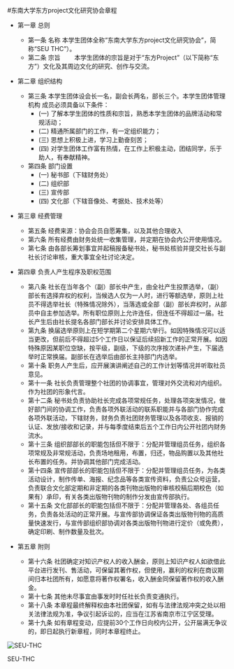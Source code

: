 #东南大学东方project文化研究协会章程

*    第一章 总则
        *    第一条 名称
    本学生团体全称“东南大学东方project文化研究协会”，简称“SEU THC”）。
        *    第二条 宗旨
　　本学生团体的宗旨是对于“东方Project”（以下简称“东方”）文化及其周边文化的研究、创作与交流。
　　　　
*    第二章 组织结构
        *    第三条 本学生团体设会长一名，副会长两名，部长三个。本学生团体管理机构    成员必须具备以下条件：
                -    (一) 了解本学生团体的性质和宗旨，熟悉本学生团体的品牌活动和常规活动；
                -    (二) 精通所属部门的工作，有一定组织能力；
                -    (三) 思想上积极上进，学习上勤奋刻苦；
                -    (四) 对学生团体工作富有热情，在工作上积极主动，团结同学，乐于助人，有奉献精神。
        *    第四条  部门设置
                -    (一) 秘书部（下辖财务处）
                -    (二) 组织部
                -    (三) 宣传部
                -    (四) 文化部（下辖音像处、考据处、技术处等）
*    第三章 经费管理
        *    第五条 经费来源：协会会员自愿筹集，以及其他合理收入
        *    第六条 所有经费由财务处统一收集管理，并定期在协会内公开使用情况。
        *    第七条 由各部长筹划事宜并起稿报备秘书处，秘书处核验并提交社长与副社长讨论审核，重大事宜全社讨论决定。

*    第四章 负责人产生程序及职权范围
        *    第八条 社长在当年各个（副）部长中产生，由全社产生投票选举，（副）部长有选择弃权的权利，当候选人仅为一人时，进行等额选举，原则上社员不得选举社长（特殊情况除外），当落选或全部（副）部长弃权时，从部员中自主参加选举。所有职位原则上允许连任，但连任不得超过一届。社长产生后由社长提名各部门部长并讨论安排具体工作。
        *    第九条 换届选举原则上在短学期第二个星期六举行。如因特殊情况可以适当更改，但前后不得超过5个工作日以保证后续招新工作的正常开展。如因特殊原因某职位空缺，按平级，副级，下级的次序按次递补产生，下届选举时正常换届。副部长在选举后由部长主持部门内选举。
        *    第十条 职务人产生后，应开展演讲阐述自己的工作计划等情况并听取社员意见。
        *    第十一条 社长负责管理整个社团的协调事宜，管理对外交流和对内组织。作为社团的形象代言。
        *    第十二条 秘书处负责协助社长完成各项常规任务，处理各项突发情况，做好部门间的协调工作，负责各项外联活动的联系职能并与各部门协作完成各项外联活动，下辖财务，财务负责社团财务管理以及各项收支、报销的认证、发放/接收和记录，并与每季度结束后五个工作日内公开社团内财务流水。
        *    第十三条 组织部部长的职能包括但不限于：分配并管理组员任务，组织各项常规及非常规活动，负责场地租用，布置，归还，物品购置以及其他社长布置的任务。并协调其他部门完成活动。
        *    第十四条 宣传部部长的职能包括但不限于：分配并管理组员任务，为各类活动设计，制作传单、海报、纪念品等各类宣传资料，负责公众号运营，负责联合文化部定期和非定期的各类刊物出版物的审核校稿后期校色（如果有）承印，有关各类出版物刊物的制作分发由宣传部执行。
        *    第十五条 文化部部长的职能包括但不限于：分配并管理各处、各组员任务，负责各处活动的正常开展。与宣传部协调保证各类出版物刊物的高质量快速发行，与宣传部组织部协调对各类出版物刊物进行定价（或免费），确定印刷、制作数量及批次。
*    第五章 附则
        *    第十六条 社团确定对知识产权人的收入酬金，原则上知识产权人如欲借此平台进行发刊、售活动，可保留其著作权，但使用，赢利的权利在商议期间归本社团所有，如愿意将著作权署名，收入酬金同保留著作权的收入酬金。
        *    第十七条 其他未尽事宜由事发时时任社长负责变通执行。
        *    第十八条 本章程最终解释权由本社团保留，如有与法律法规冲突之处以相关法律法规为准，争议引起诉讼的，应当在江苏省南京市江宁区受理。
        *    第十九条 如有章程变动，应提前30个工作日向校内公开，公开届满无争议的，即日起执行新章程，同时本章程终止。



![SEU-THC][id]

[id]:https://github.com/Hakurei-Reimu-SkylarkStudio/SEU-THC/blob/master/SEU_THC_logo.png "Title"
	SEU-THC